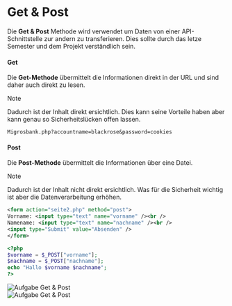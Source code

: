 # Get & Post

Die **Get & Post** Methode wird verwendet um Daten von einer API-Schnittstelle zur andern zu transferieren. Dies sollte durch das letze Semester und dem Projekt verständlich sein.

<!-- tabs:start -->

#### **Get**

Die **Get-Methode** übermittelt die Informationen direkt in der URL und sind daher auch direkt zu lesen. 
> [!NOTE]
> Dadurch ist der Inhalt direkt ersichtlich. Dies kann seine Vorteile haben aber kann genau so Sicherheitslücken offen lassen.

```url
Migrosbank.php?accountname=blackrose&password=cookies
```

#### **Post**

Die **Post-Methode** übermittelt die Informationen über eine Datei.  
> [!NOTE]
> Dadurch ist der Inhalt nicht direkt ersichtlich. Was für die Sicherheit wichtig ist aber die Datenverarbeitung erhöhen.

```XML
<form action="seite2.php" method="post">
Vorname: <input type="text" name="vorname" /><br />
Namename: <input type="text" name="nachname" /><br />
<input type="Submit" value="Absenden" />
</form>
```

```php
<?php
$vorname = $_POST["vorname"];
$nachname = $_POST["nachname"];
echo "Hallo $vorname $nachname";
?>
```

![Aufgabe Get & Post](../../pics/get_Post.png)  
![Aufgabe Get & Post](../../pics/get_Post1.png)

<!-- tabs:end -->